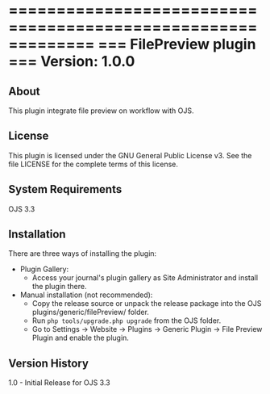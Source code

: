 =============================================================
=== FilePreview plugin
=== Version: 1.0.0
=============================================================


About
-----
This plugin integrate file preview on workflow with OJS.

License
-------
This plugin is licensed under the GNU General Public License v3. See the file
LICENSE for the complete terms of this license.

System Requirements
-------------------
OJS 3.3

Installation
------------
There are three ways of installing the plugin:
 * Plugin Gallery:
   * Access your journal's plugin gallery as Site Administrator and install the plugin there.
 * Manual installation (not recommended):
   * Copy the release source or unpack the release package into the OJS plugins/generic/filePreview/ folder.
   * Run `php tools/upgrade.php upgrade` from the OJS folder.
   * Go to Settings -> Website -> Plugins -> Generic Plugin -> File Preview Plugin and enable the plugin.

Version History
---------------
1.0	- Initial Release for OJS 3.3
